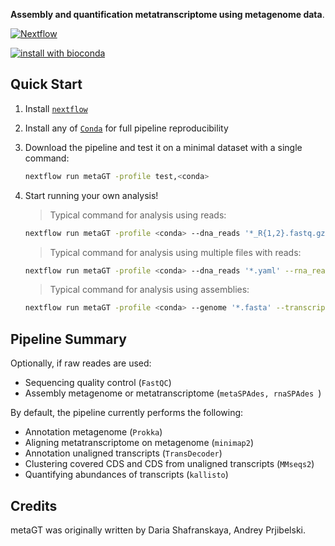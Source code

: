 **Assembly and quantification metatranscriptome using metagenome data**.

[![Nextflow](https://img.shields.io/badge/nextflow-%E2%89%A520.04.0-brightgreen.svg)](https://www.nextflow.io/)

[![install with bioconda](https://img.shields.io/badge/install%20with-bioconda-brightgreen.svg)](https://bioconda.github.io/)

## Quick Start

1. Install [`nextflow`](https://nf-co.re/usage/installation)

2. Install any of [`Conda`](https://conda.io/miniconda.html) for full pipeline reproducibility 

3. Download the pipeline and test it on a minimal dataset with a single command:

    ```bash
    nextflow run metaGT -profile test,<conda>
    ```

4. Start running your own analysis!
    > Typical command for analysis using reads:

    ```bash
    nextflow run metaGT -profile <conda> --dna_reads '*_R{1,2}.fastq.gz' --rna_reads '*_R{1,2}.fastq.gz'
    ```
    > Typical command for analysis using multiple files with reads:

    ```bash
    nextflow run metaGT -profile <conda> --dna_reads '*.yaml' --rna_reads '*.yaml' --yaml
    ```
    > Typical command for analysis using assemblies:

    ```bash
    nextflow run metaGT -profile <conda> --genome '*.fasta' --transcriptome '*.fasta'
    ```
## Pipeline Summary
Optionally, if raw reades are used:

<!-- TODO nf-core: Fill in short bullet-pointed list of default steps of pipeline -->

* Sequencing quality control (`FastQC`)
* Assembly metagenome or metatranscriptome (`metaSPAdes, rnaSPAdes `)

By default, the pipeline currently performs the following:

* Annotation metagenome (`Prokka`)
* Aligning metatranscriptome on metagenome (`minimap2`)
* Annotation unaligned transcripts (`TransDecoder`)
* Clustering covered CDS and CDS from unaligned transcripts (`MMseqs2`)
* Quantifying abundances of transcripts (`kallisto`)

## Credits

metaGT was originally written by Daria Shafranskaya, Andrey Prjibelski.